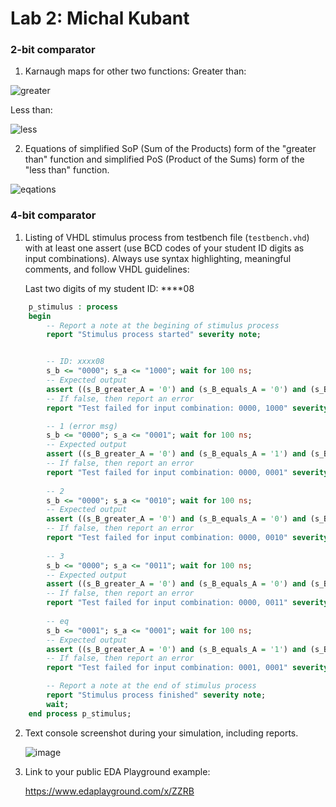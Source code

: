 # Lab 2: Michal Kubant

### 2-bit comparator

1. Karnaugh maps for other two functions:
   Greater than:
   
 ![greater](https://user-images.githubusercontent.com/99811894/156231096-916cad29-a90d-4e08-b56c-cc3b71d8a467.png)
 
   Less than:
   
![less](https://user-images.githubusercontent.com/99811894/156231057-87744138-11bf-41d0-a723-636527679322.png)
 
2. Equations of simplified SoP (Sum of the Products) form of the "greater than" function and simplified PoS (Product of the Sums) form of the "less than" function.

![eqations](https://user-images.githubusercontent.com/99811894/156231266-74b04c44-b50c-4f0b-95cf-fbfeffe58d37.svg)

### 4-bit comparator

1. Listing of VHDL stimulus process from testbench file (`testbench.vhd`) with at least one assert (use BCD codes of your student ID digits as input combinations). Always use syntax highlighting, meaningful comments, and follow VHDL guidelines:

   Last two digits of my student ID: ****08

```vhdl
    p_stimulus : process
    begin
        -- Report a note at the begining of stimulus process
    	report "Stimulus process started" severity note;


    	-- ID: xxxx08
    	s_b <= "0000"; s_a <= "1000"; wait for 100 ns;
    	-- Expected output
    	assert ((s_B_greater_A = '0') and (s_B_equals_A = '0') and (s_B_less_A = '1'))
    	-- If false, then report an error
    	report "Test failed for input combination: 0000, 1000" severity error;

	    -- 1 (error msg)
    	s_b <= "0000"; s_a <= "0001"; wait for 100 ns;
    	-- Expected output
    	assert ((s_B_greater_A = '0') and (s_B_equals_A = '1') and (s_B_less_A = '0'))
    	-- If false, then report an error
    	report "Test failed for input combination: 0000, 0001" severity error;
     
    	-- 2
    	s_b <= "0000"; s_a <= "0010"; wait for 100 ns;
    	-- Expected output
    	assert ((s_B_greater_A = '0') and (s_B_equals_A = '0') and (s_B_less_A = '1'))
    	-- If false, then report an error
    	report "Test failed for input combination: 0000, 0010" severity error;
     
    	-- 3
    	s_b <= "0000"; s_a <= "0011"; wait for 100 ns;
    	-- Expected output
    	assert ((s_B_greater_A = '0') and (s_B_equals_A = '0') and (s_B_less_A = '1'))
    	-- If false, then report an error
    	report "Test failed for input combination: 0000, 0011" severity error;
      
    	-- eq
    	s_b <= "0001"; s_a <= "0001"; wait for 100 ns;
    	-- Expected output
    	assert ((s_B_greater_A = '0') and (s_B_equals_A = '1') and (s_B_less_A = '0'))
    	-- If false, then report an error
    	report "Test failed for input combination: 0001, 0001" severity error;

    	-- Report a note at the end of stimulus process
    	report "Stimulus process finished" severity note;
    	wait;
    end process p_stimulus;
```

2. Text console screenshot during your simulation, including reports.

   ![image](https://user-images.githubusercontent.com/99811894/156243678-8e54ec80-f188-410b-a362-acef462b9542.png)

3. Link to your public EDA Playground example:

   https://www.edaplayground.com/x/ZZRB
